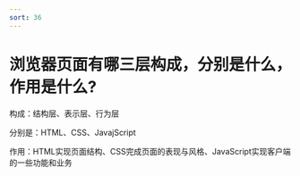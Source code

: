 ```yaml
---
sort: 36
---
```


# 浏览器页面有哪三层构成，分别是什么，作用是什么?

构成：结构层、表示层、行为层

分别是：HTML、CSS、JavajScript

作用：HTML实现页面结构、CSS完成页面的表现与风格、JavaScript实现客户端的一些功能和业务

